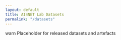 ```yaml
---
layout: default
title: AI4NET Lab Datasets
permalink: "/datasets"
---
```



warn <i class="fa fa-spinner"></i> Placeholder for released datasets and artefacts 

 
